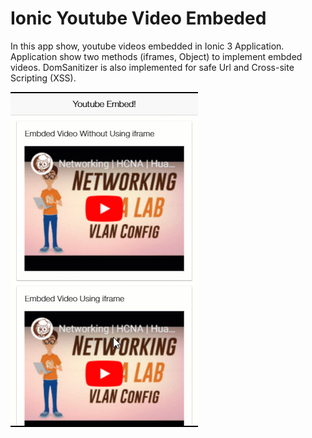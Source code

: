 # Ionic Youtube Video Embeded 

In this app show, youtube videos embedded in Ionic 3 Application. Application show two methods (iframes, Object) to implement embded videos. DomSanitizer is also implemented for safe Url and Cross-site Scripting (XSS).

<img src="view.gif" alt="app"/>
